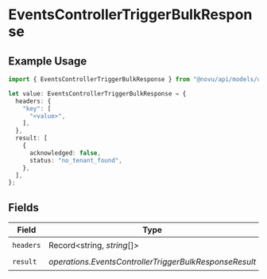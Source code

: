 # EventsControllerTriggerBulkResponse

## Example Usage

```typescript
import { EventsControllerTriggerBulkResponse } from "@novu/api/models/operations";

let value: EventsControllerTriggerBulkResponse = {
  headers: {
    "key": [
      "<value>",
    ],
  },
  result: [
    {
      acknowledged: false,
      status: "no_tenant_found",
    },
  ],
};
```

## Fields

| Field                                                  | Type                                                   | Required                                               | Description                                            |
| ------------------------------------------------------ | ------------------------------------------------------ | ------------------------------------------------------ | ------------------------------------------------------ |
| `headers`                                              | Record<string, *string*[]>                             | :heavy_check_mark:                                     | N/A                                                    |
| `result`                                               | *operations.EventsControllerTriggerBulkResponseResult* | :heavy_check_mark:                                     | N/A                                                    |